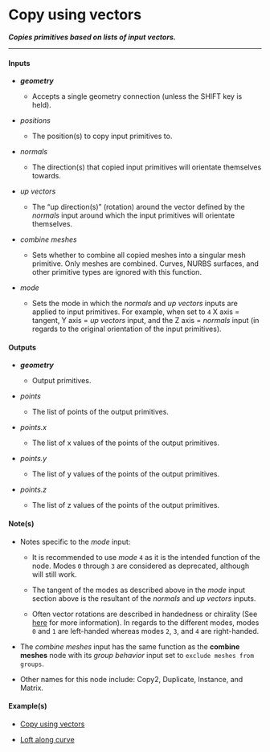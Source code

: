# Copy using vectors

**_Copies primitives based on lists of input vectors._**

---


#### Inputs

* **_geometry_**

  * Accepts a single geometry connection (unless the SHIFT key is held).

* _positions_

  * The position(s) to copy input primitives to.

* _normals_

  * The direction(s) that copied input primitives will orientate themselves towards.

* _up vectors_

  * The “up direction(s)” (rotation) around the vector defined by the _normals_ input around which the input primitives will orientate themselves.

* _combine meshes_

  * Sets whether to combine all copied meshes into a singular mesh primitive. Only meshes are combined. Curves, NURBS surfaces, and other primitive types are ignored with this function.

* _mode_

  * Sets the mode in which the _normals_ and _up vectors_ inputs are applied to input primitives. For example, when set to `4` X axis = tangent, Y axis = _up vectors_ input, and the Z axis = _normals_ input (in regards to the original orientation of the input primitives).


#### Outputs

* **_geometry_**

  * Output primitives.

* _points_

  * The list of points of the output primitives.

* _points.x_

  * The list of x values of the points of the output primitives.

* _points.y_

  * The list of y values of the points of the output primitives.

* _points.z_

  * The list of z values of the points of the output primitives.


#### Note(s)


* Notes specific to the _mode_ input:

    * It is recommended to use _mode_ `4` as it is the intended function of the node. Modes `0` through `3` are considered as deprecated, although will still work.

    * The tangent of the modes as described above in the _mode_ input section above is the resultant of the _normals_ and _up vectors_ inputs.

    * Often vector rotations are described in handedness or chirality (See <a href="https://en.wikipedia.org/wiki/Right-hand_rule" target="_blank">here</a> for more information). In regards to the different modes, modes `0` and `1` are left-handed whereas modes `2`, `3`, and `4` are right-handed.

* The _combine meshes_ input has the same function as the **combine meshes** node with its _group behavior_ input set to `exclude meshes from groups`.

* Other names for this node include: Copy2, Duplicate, Instance, and Matrix.


#### Example(s)


* <a href="https://creator.trimble.com/?viewLayout=verticalSplit&assetURI=whp:925537ea-6e85-4883-b8ca-ddca2eabd1c8&version=latest" target="_blank">Copy using vectors</a>

* <a href="https://creator.trimble.com/graph?assetURI=whp:b9cbcf7c-7a42-4f0f-b5b3-69a9243d869a&version=latest" target="_blank">Loft along curve</a>
